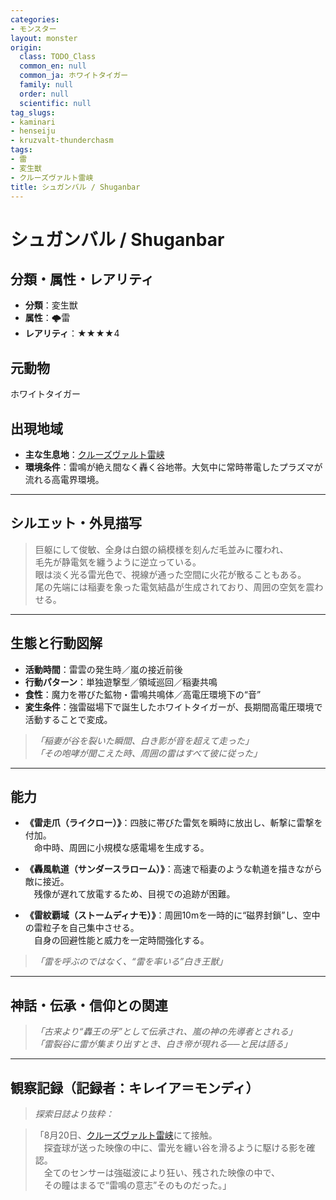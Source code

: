 ```yaml
---
categories:
- モンスター
layout: monster
origin:
  class: TODO_Class
  common_en: null
  common_ja: ホワイトタイガー
  family: null
  order: null
  scientific: null
tag_slugs:
- kaminari
- henseiju
- kruzvalt-thunderchasm
tags:
- 雷
- 変生獣
- クルーズヴァルト雷峡
title: シュガンバル / Shuganbar
---
```


# シュガンバル / Shuganbar

## 分類・属性・レアリティ

* **分類**：変生獣  
* **属性**：🌩雷  
* **レアリティ**：★★★★4

## 元動物

ホワイトタイガー

## 出現地域

* **主な生息地**：[クルーズヴァルト雷峡](../place/kruzvalt_thunderchasm.md)  
* **環境条件**：雷鳴が絶え間なく轟く谷地帯。大気中に常時帯電したプラズマが流れる高電界環境。

---

## シルエット・外見描写

> 巨躯にして俊敏、全身は白銀の縞模様を刻んだ毛並みに覆われ、  
> 毛先が静電気を纏うように逆立っている。  
> 眼は淡く光る雷光色で、視線が通った空間に火花が散ることもある。  
> 尾の先端には稲妻を象った電気結晶が生成されており、周囲の空気を震わせる。

---

## 生態と行動図解

* **活動時間**：雷雲の発生時／嵐の接近前後  
* **行動パターン**：単独遊撃型／領域巡回／稲妻共鳴  
* **食性**：魔力を帯びた鉱物・雷鳴共鳴体／高電圧環境下の“音”  
* **変生条件**：強雷磁場下で誕生したホワイトタイガーが、長期間高電圧環境で活動することで変成。

> *「稲妻が谷を裂いた瞬間、白き影が音を超えて走った」*  
> *「その咆哮が聞こえた時、周囲の雷はすべて彼に従った」*

---

## 能力

* **《雷走爪（ライクロー）》**：四肢に帯びた雷気を瞬時に放出し、斬撃に雷撃を付加。  
　命中時、周囲に小規模な感電場を生成する。

* **《轟風軌道（サンダースラローム）》**：高速で稲妻のような軌道を描きながら敵に接近。  
　残像が遅れて放電するため、目視での追跡が困難。

* **《雷紋覇域（ストームディナモ）》**：周囲10mを一時的に“磁界封鎖”し、空中の雷粒子を自己集中させる。  
　自身の回避性能と威力を一定時間強化する。

> *「雷を呼ぶのではなく、“雷を率いる”白き王獣」*

---

## 神話・伝承・信仰との関連

> *「古来より“轟王の牙”として伝承され、嵐の神の先導者とされる」*  
> *「雷裂谷に雷が集まり出すとき、白き帝が現れる──と民は語る」*

---

## 観察記録（記録者：キレイア＝モンディ）

> *探索日誌より抜粋：*

> 「8月20日、[クルーズヴァルト雷峡](../place/kruzvalt_thunderchasm.md)にて接触。  
　探査球が送った映像の中に、雷光を纏い谷を滑るように駆ける影を確認。  
　全てのセンサーは強磁波により狂い、残された映像の中で、  
　その瞳はまるで“雷鳴の意志”そのものだった。」